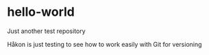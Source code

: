 # hello-world
Just another test repository

Håkon is just testing to see how to work easily with Git for versioning
